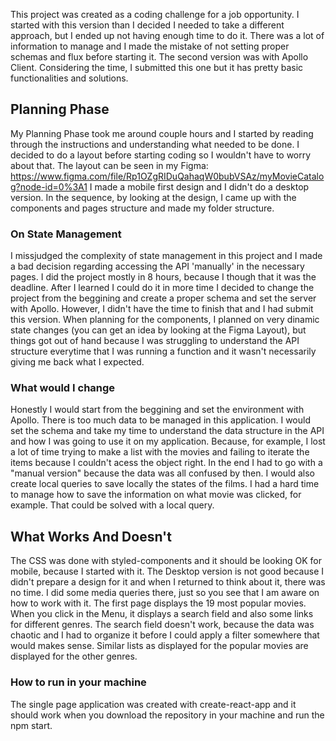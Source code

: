 This project was created as a coding challenge for a job opportunity. 
I started with this version than I decided I needed to take a different approach, but I ended up not having enough time to do it. There was a lot of information to manage and I made the mistake of not setting proper schemas and flux before starting it. The second version was with Apollo Client. Considering the time, I submitted this one but it has pretty basic functionalities and solutions.  

## Planning Phase

My Planning Phase took me around couple hours and I started by reading through the instructions and understanding what needed to be done. 
I decided to do a layout before starting coding so I wouldn't have to worry about that. 
The layout can be seen in my Figma: https://www.figma.com/file/Rp1OZgRIDuQahaqW0bubVSAz/myMovieCatalog?node-id=0%3A1
I made a mobile first design and I didn't do a desktop version. 
In the sequence, by looking at the design, I came up with the components and pages structure and made my folder structure. 

### On State Management 

I missjudged the complexity of state management in this project and I made a bad decision regarding accessing the API 'manually' in the necessary pages. 
I did the project mostly in 8 hours, because I though that it was the deadline. After I learned I could do it in more time I decided to change the project from the beggining and create a proper schema and set the server with Apollo. However, I didn't have the time to finish that and I had submit this version. 
When planning for the components, I planned on very dinamic state changes (you can get an idea by looking at the Figma Layout), but things got out of hand because I was struggling to understand the API structure everytime that I was running a function and it wasn't necessarily giving me back what I expected. 

### What would I change 

Honestly I would start from the beggining and set the environment with Apollo. There is too much data to be managed in this application. 
I would set the schema and take my time to understand the data structure in the API and how I was going to use it on my application. Because, for example, I lost a lot of time trying to make a list with the movies and failing to iterate the items because I couldn't acess the object right. In the end I had to go with a "manual version" because the data was all confused by then. 
I would also create local queries to save locally the states of the films. I had a hard time to manage how to save the information on what movie was clicked, for example. That could be solved with a local query. 

## What Works And Doesn't

The CSS was done with styled-components and it should be looking OK for mobile, because I started with it. The Desktop version is not good because I didn't prepare a design for it and when I returned to think about it, there was no time. I did some media queries there, just so you see that I am aware on how to work with it. 
The first page displays the 19 most popular movies. 
When you click in the Menu, it displays a search field and also some links for different genres. 
The search field doesn't work, because the data was chaotic and I had to organize it before I could apply a filter somewhere that would makes sense. 
Similar lists as displayed for the popular movies are displayed for the other genres. 


### How to run in your machine
The single page application was created with create-react-app and it should work when you download the repository in your machine and run the npm start. 